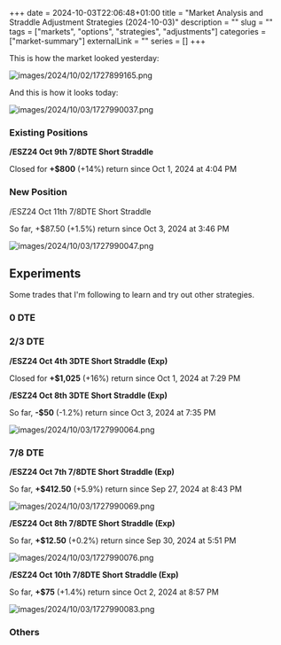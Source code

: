 +++ 
date = 2024-10-03T22:06:48+01:00
title = "Market Analysis and Straddle Adjustment Strategies (2024-10-03)"
description = ""
slug = ""
tags = ["markets", "options", "strategies", "adjustments"]
categories = ["market-summary"]
externalLink = ""
series = []
+++

This is how the market looked yesterday:

![images/2024/10/02/1727899165.png](/images/2024/10/02/1727899165.png)

And this is how it looks today:

![images/2024/10/03/1727990037.png](/images/2024/10/03/1727990037.png)

### Existing Positions

**/ESZ24 Oct 9th 7/8DTE Short Straddle**

Closed for **+$800** (+14%) return since Oct 1, 2024 at 4:04 PM

### New Position

/ESZ24 Oct 11th 7/8DTE Short Straddle

So far, +$87.50 (+1.5%) return since Oct 3, 2024 at 3:46 PM

![images/2024/10/03/1727990047.png](/images/2024/10/03/1727990047.png)

## Experiments

Some trades that I'm following to learn and try out other strategies.

### 0 DTE


### 2/3 DTE

**/ESZ24 Oct 4th 3DTE Short Straddle (Exp)**

Closed for **+$1,025** (+16%) return since Oct 1, 2024 at 7:29 PM

**/ESZ24 Oct 8th 3DTE Short Straddle (Exp)**

So far, **-$50** (-1.2%) return since Oct 3, 2024 at 7:35 PM

![images/2024/10/03/1727990064.png](/images/2024/10/03/1727990064.png)

### 7/8 DTE

**/ESZ24 Oct 7th 7/8DTE Short Straddle (Exp)**

So far, **+$412.50** (+5.9%) return since Sep 27, 2024 at 8:43 PM

![images/2024/10/03/1727990069.png](/images/2024/10/03/1727990069.png)

**/ESZ24 Oct 8th 7/8DTE Short Straddle (Exp)**

So far, **+$12.50** (+0.2%) return since Sep 30, 2024 at 5:51 PM

![images/2024/10/03/1727990076.png](/images/2024/10/03/1727990076.png)

**/ESZ24 Oct 10th 7/8DTE Short Straddle (Exp)**

So far, **+$75** (+1.4%) return since Oct 2, 2024 at 8:57 PM

![images/2024/10/03/1727990083.png](/images/2024/10/03/1727990083.png)

### Others

